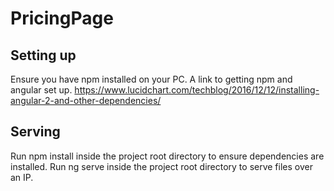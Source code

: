 # PricingPage

## Setting up
Ensure you have npm installed on your PC.
A link to getting npm and angular set up.
https://www.lucidchart.com/techblog/2016/12/12/installing-angular-2-and-other-dependencies/

## Serving
Run npm install inside the project root directory to ensure dependencies are installed.
Run ng serve inside the project root directory to serve files over an IP.
